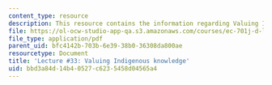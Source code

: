 ```yaml
---
content_type: resource
description: This resource contains the information regarding Valuing Indigenous knowledge.
file: https://ol-ocw-studio-app-qa.s3.amazonaws.com/courses/ec-701j-d-lab-i-development-fall-2009/bbd3a84d14b40527c6235458d04565a4_MITEC_701JF09_lec33_nb.pdf
file_type: application/pdf
parent_uid: bfc4142b-703b-6e39-38b0-36308da800ae
resourcetype: Document
title: 'Lecture #33: Valuing Indigenous knowledge'
uid: bbd3a84d-14b4-0527-c623-5458d04565a4
---
```


